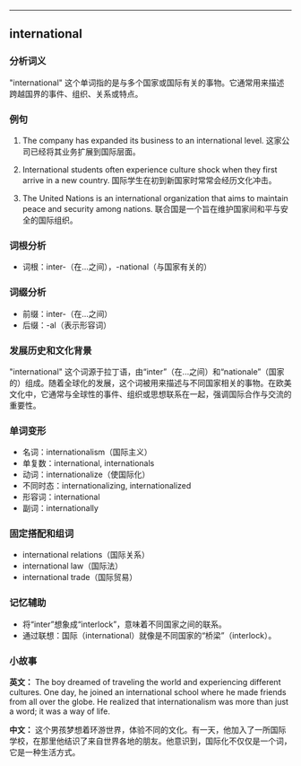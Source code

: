 
---------------
## international
### 分析词义
"international" 这个单词指的是与多个国家或国际有关的事物。它通常用来描述跨越国界的事件、组织、关系或特点。

### 例句
1. The company has expanded its business to an international level.
   这家公司已经将其业务扩展到国际层面。

2. International students often experience culture shock when they first arrive in a new country.
   国际学生在初到新国家时常常会经历文化冲击。

3. The United Nations is an international organization that aims to maintain peace and security among nations.
   联合国是一个旨在维护国家间和平与安全的国际组织。

### 词根分析
- 词根：inter-（在...之间），-national（与国家有关的）

### 词缀分析
- 前缀：inter-（在...之间）
- 后缀：-al（表示形容词）

### 发展历史和文化背景
"international" 这个词源于拉丁语，由“inter”（在...之间）和“nationale”（国家的）组成。随着全球化的发展，这个词被用来描述与不同国家相关的事物。在欧美文化中，它通常与全球性的事件、组织或思想联系在一起，强调国际合作与交流的重要性。

### 单词变形
- 名词：internationalism（国际主义）
- 单复数：international, internationals
- 动词：internationalize（使国际化）
- 不同时态：internationalizing, internationalized
- 形容词：international
- 副词：internationally

### 固定搭配和组词
- international relations（国际关系）
- international law（国际法）
- international trade（国际贸易）

### 记忆辅助
- 将“inter”想象成“interlock”，意味着不同国家之间的联系。
- 通过联想：国际（international）就像是不同国家的“桥梁”（interlock）。

### 小故事
**英文：**
The boy dreamed of traveling the world and experiencing different cultures. One day, he joined an international school where he made friends from all over the globe. He realized that internationalism was more than just a word; it was a way of life.

**中文：**
这个男孩梦想着环游世界，体验不同的文化。有一天，他加入了一所国际学校，在那里他结识了来自世界各地的朋友。他意识到，国际化不仅仅是一个词，它是一种生活方式。

